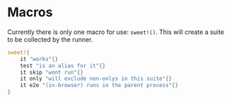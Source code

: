 # Macros

Currently there is only one macro for use: `sweet!()`. This will create a suite to be collected by the runner.

```rs
sweet!{
	it "works"{}
	test "is an alias for it"{}
	it skip "wont run"{}
	it only "will exclude non-onlys in this suite"{}
	it e2e "(in-browser) runs in the parent process"{}
}
```
